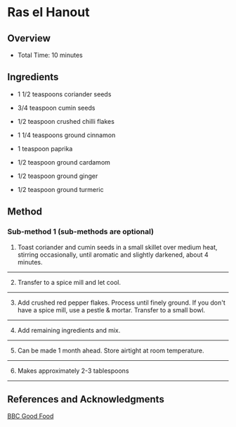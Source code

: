 # Ras el Hanout

## Overview

- Total Time: 10 minutes

## Ingredients

- 1 1/2 teaspoons coriander seeds

- 3/4 teaspoon cumin seeds

- 1/2 teaspoon crushed chilli flakes

- 1 1/4 teaspoons ground cinnamon

- 1 teaspoon paprika

- 1/2 teaspoon ground cardamom

- 1/2 teaspoon ground ginger

- 1/2 teaspoon ground turmeric

## Method

### Sub-method 1 (sub-methods are optional)

1. Toast coriander and cumin seeds in a small skillet over medium heat, stirring occasionally, until aromatic and slightly darkened, about 4 minutes.
---

2. Transfer to a spice mill and let cool.
---

3. Add crushed red pepper flakes. Process until finely ground. If you don't have a spice mill, use a pestle & mortar. Transfer to a small bowl.
---

4. Add remaining ingredients and mix.
---

5. Can be made 1 month ahead. Store airtight at room temperature.
---

6. Makes approximately 2-3 tablespoons
---

## References and Acknowledgments

[BBC Good Food](https://www.bbcgoodfood.com/user/385884/recipe/ras-el-hanout-spice-mix)

